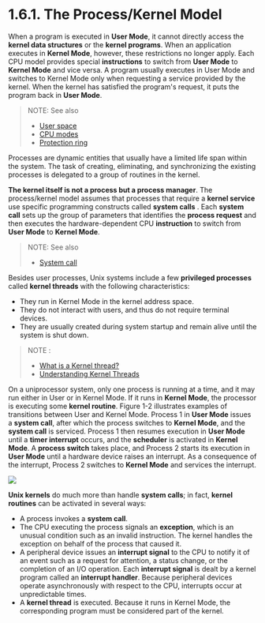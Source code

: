 

# 1.6.1. The Process/Kernel Model

When a program is executed in **User Mode**, it cannot directly access the **kernel data structures** or the
**kernel programs**. When an application executes in **Kernel Mode**, however, these restrictions no
longer apply. Each CPU model provides special **instructions** to switch from **User Mode** to **Kernel Mode**
and vice versa. A program usually executes in User Mode and switches to Kernel Mode only when
requesting a service provided by the kernel. When the kernel has satisfied the program's request, it
puts the program back in **User Mode**.

> NOTE: See also
>
> - [User space](https://en.wikipedia.org/wiki/User_space)
> - [CPU modes](https://en.wikipedia.org/wiki/CPU_modes)
> - [Protection ring](https://en.wikipedia.org/wiki/Protection_ring)

Processes are dynamic entities that usually have a limited life span within the system. The task of
creating, eliminating, and synchronizing the existing processes is delegated to a group of routines in
the kernel.

**The kernel itself is not a process but a process manager**. The process/kernel model assumes that
processes that require a **kernel service** use specific programming constructs called **system calls** .
Each **system call** sets up the group of parameters that identifies the **process request** and then
executes the hardware-dependent CPU **instruction** to switch from **User Mode** to **Kernel Mode**.

> NOTE: See also
>
> - [System call](https://en.wikipedia.org/wiki/System_call)

Besides user processes, Unix systems include a few **privileged processes** called **kernel threads** with
the following characteristics:

- They run in Kernel Mode in the kernel address space.
- They do not interact with users, and thus do not require terminal devices.
- They are usually created during system startup and remain alive until the system is shut down.

> NOTE : 
>
> - [What is a Kernel thread?](https://stackoverflow.com/questions/9481055/what-is-a-kernel-thread)
> - [Understanding Kernel Threads](https://www.ibm.com/support/knowledgecenter/en/ssw_aix_72/kernelextension/kern_threads.html)

On a uniprocessor system, only one process is running at a time, and it may run either in User or in Kernel Mode. If it runs in **Kernel Mode**, the processor is executing some **kernel routine**. Figure 1-2 illustrates examples of transitions between User and Kernel Mode. Process 1 in **User Mode** issues a **system call**, after which the process switches to **Kernel Mode**, and the **system call** is serviced. Process 1 then resumes execution in **User Mode** until a **timer interrupt** occurs, and the **scheduler** is activated in **Kernel Mode**. A **process switch** takes place, and Process 2 starts its execution in **User Mode** until a hardware device raises an interrupt. As a consequence of the interrupt, Process 2 switches to **Kernel Mode** and services the interrupt.

![](D:/github/dengking/Unix-like-operating-system/docs/Kernel/book-Understanding-the-Linux-Kernel/Chapter-1-Introduction/Figure1-2Transitions-between-User-and-Kernel-Mode.JPG)



**Unix kernels** do much more than handle **system calls**; in fact, **kernel routines** can be activated in
several ways:

- A process invokes a **system call**.
- The CPU executing the process signals an **exception**, which is an unusual condition such as an
  invalid instruction. The kernel handles the exception on behalf of the process that caused it.
- A peripheral device issues an **interrupt signal** to the CPU to notify it of an event such as a
  request for attention, a status change, or the completion of an I/O operation. Each **interrupt
  signal** is dealt by a kernel program called an **interrupt handler**. Because peripheral devices
  operate asynchronously with respect to the CPU, interrupts occur at unpredictable times.
- A **kernel thread** is executed. Because it runs in Kernel Mode, the corresponding program must
  be considered part of the kernel.


